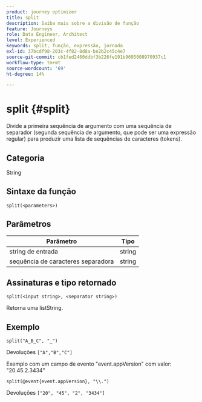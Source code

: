 ```yaml
---
product: journey optimizer
title: split
description: Saiba mais sobre a divisão de função
feature: Journeys
role: Data Engineer, Architect
level: Experienced
keywords: split, função, expressão, jornada
exl-id: 37bcdf98-203c-4f82-8d8a-be2b2c45c4e7
source-git-commit: cb1fed2460ddbf3b226fe191b9695008970937c1
workflow-type: tm+mt
source-wordcount: '69'
ht-degree: 14%

---
```


# split {#split}

Divide a primeira sequência de argumento com uma sequência de separador (segunda sequência de argumento, que pode ser uma expressão regular) para produzir uma lista de sequências de caracteres (tokens).

## Categoria

String

## Sintaxe da função

`split(<parameters>)`

## Parâmetros

| Parâmetro | Tipo |
|-----------|------------------|
| string de entrada | string |
| sequência de caracteres separadora | string |

## Assinaturas e tipo retornado

`split(<input string>, <separator string>)`

Retorna uma listString.

## Exemplo

`split("A_B_C", "_")`

Devoluções `["A","B","C"]`

Exemplo com um campo de evento &quot;event.appVersion&quot; com valor: &quot;20.45.2.3434&quot;

`split(@event{event.appVersion}, "\\.")`

Devoluções `["20", "45", "2", "3434"]`
